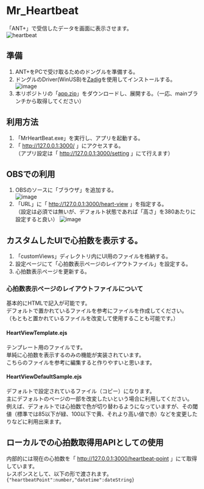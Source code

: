 # Mr_Heartbeat
「ANT+」で受信したデータを画面に表示させます。  
![heartbeat](https://user-images.githubusercontent.com/62947068/153741682-9ea15472-2753-4703-a2e0-f2e3bdd218a4.gif)


## 準備
1. ANT+をPCで受け取るためのドングルを準備する。
2. ドングルのDriver(WinUSB)を[Zadig](https://zadig.akeo.ie/)を使用してインストールする。  
![image](https://user-images.githubusercontent.com/62947068/152672294-59e5a9a6-35b0-4052-9658-06fc56d71cd0.png)
3. 本リポジトリの「[app.zip](https://github.com/yamaserif/Mr_Heartbeat/blob/main/app.zip)」をダウンロードし、展開する。（一応、mainブランチから取得してください）

## 利用方法
1. 「MrHeartBeat.exe」を実行し、アプリを起動する。
2. 「 http://127.0.0.1:3000/ 」にアクセスする。  
（アプリ設定は「 http://127.0.0.1:3000/setting 」にて行えます）

## OBSでの利用
1. OBSのソースに「ブラウザ」を追加する。  
![image](https://user-images.githubusercontent.com/62947068/152673576-dc83e582-dd93-4713-8fc7-521d56e35d60.png)
2. 「URL」に「 http://127.0.0.1:3000/heart-view 」を指定する。  
（設定は必須では無いが、デフォルト状態であれば「高さ」を380あたりに設定すると良い）
![image](https://user-images.githubusercontent.com/62947068/152673667-48ade49f-33af-4318-a07a-e87782ba872d.png)

## カスタムしたUIで心拍数を表示する。
1. 「customViews」ディレクトリ内にUI用のファイルを格納する。
2. 設定ページにて「心拍数表示ページのレイアウトファイル」を設定する。
3. 心拍数表示ページを更新する。

### 心拍数表示ページのレイアウトファイルについて
基本的にHTMLで記入が可能です。  
デフォルトで置かれているファイルを参考にファイルを作成してください。  
（もともと置かれているファイルを改変して使用することも可能です。）
#### HeartViewTemplate.ejs
 テンプレート用のファイルです。  
 単純に心拍数を表示するのみの機能が実装されています。  
 こちらのファイルを参考に編集すると作りやすいと思います。
#### HeartViewDefaultSample.ejs
 デフォルトで設定されているファイル（コピー）になります。  
 主にデフォルトのページの一部を改変したいという場合に利用してください。  
 例えば、デフォルトでは心拍数で色が切り替わるようになっていますが、その閾値（標準では85以下が緑、100以下で黄、それより高い値で赤）などを変更したりなどに利用出来ます。
 
## ローカルでの心拍数取得用APIとしての使用
内部的には現在の心拍数を「 http://127.0.0.1:3000/heartbeat-point 」にて取得しています。  
レスポンスとして、以下の形で渡されます。  
`{"heartbeatPoint":number,"datetime":dateString}`
